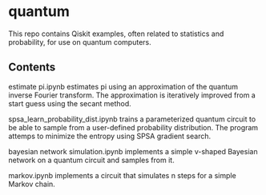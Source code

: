 # quantum
This repo contains Qiskit examples, often related to statistics and probability, for use on quantum computers.

Contents
--------

estimate pi.ipynb estimates pi using an approximation of the quantum inverse Fourier transform. The approximation is iteratively improved from a start guess using the secant method.

spsa_learn_probability_dist.ipynb trains a parameterized quantum circuit to be able to sample from a user-defined probability distribution. The program attemps to minimize the entropy using SPSA gradient search.

bayesian network simulation.ipynb implements a simple v-shaped Bayesian network on a quantum circuit and samples from it.

markov.ipynb implements a circuit that simulates n steps for a simple Markov chain.
